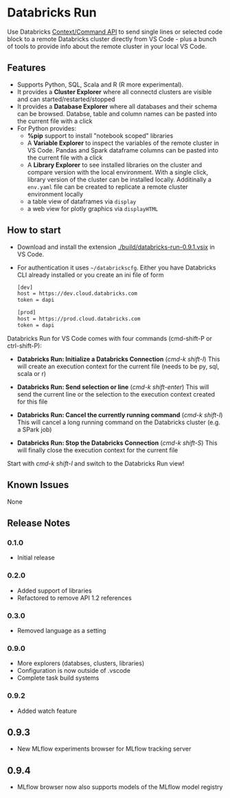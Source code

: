 # Databricks Run

Use Databricks [Context/Command API](https://docs.databricks.com/dev-tools/api/1.2/index.html#execution-context) to send single lines or selected code block to a remote Databricks cluster directly from VS Code - plus a bunch of tools to provide info about the remote cluster in your local VS Code.

## Features

- Supports Python, SQL, Scala and R (R more experimental).
- It provides a **Cluster Explorer** where all connectd clusters are visible and can started/restarted/stopped
- It provides a **Database Explorer** where all databases and their schema can be browsed. Databse, table and column names can be pasted into the current file with a click
- For Python provides:
    - **%pip** support to install "notebook scoped" libraries
    - A **Variable Explorer** to inspect the variables of the remote cluster in VS Code. Pandas and Spark dataframe columns can be pasted into the current file with a click
    - A **Library Explorer** to see installed libraries on the cluster and compare version with the local environment. With a single click, library version of the cluster can be installed locally. Additinally a `env.yaml` file can be created to replicate a remote cluster environment locally
    - a table view of dataframes via `display`
    - a web view for plotly graphics via `displayHTML`


## How to start

- Download and install the extension [./build/databricks-run-0.9.1.vsix](build/databricks-run-0.9.1.vsix) in VS Code.

- For authentication it uses `~/databrickscfg`. Either you have Databricks CLI already installed or you create an ini file of form

    ```bash
    [dev]
    host = https://dev.cloud.databricks.com
    token = dapi

    [prod]
    host = https://prod.cloud.databricks.com
    token = dapi
    ```

Databricks Run for VS Code comes with four commands (cmd-shift-P or ctrl-shift-P):

- **Databricks Run: Initialize a Databricks Connection** (*cmd-k shift-I*)
    This will create an execution context for the current file (needs to be py, sql, scala or r)

- **Databricks Run: Send selection or line** (*cmd-k shift-enter*)
    This will send the current line or the selection to the execution context created for this file

- **Databricks Run: Cancel the currently running command** (*cmd-k shift-I*)
    This will cancel a long running command on the Databricks cluster (e.g. a SPark job)

- **Databricks Run: Stop the Databricks Connection** (*cmd-k shift-S*)
    This will finally close the execution context for the current file

Start with *cmd-k shift-I* and switch to the Databricks Run view!


## Known Issues

None

## Release Notes

### 0.1.0

- Initial release

### 0.2.0

- Added support of libraries
- Refactored to remove API 1.2 references

### 0.3.0

- Removed language as a setting

### 0.9.0

- More explorers (databses, clusters, libraries)
- Configuration is now outside of .vscode
- Complete task build systems

### 0.9.2

- Added watch feature

## 0.9.3

- New MLflow experiments browser for MLflow tracking server

## 0.9.4

- MLflow browser now also supports models of the MLflow model registry
